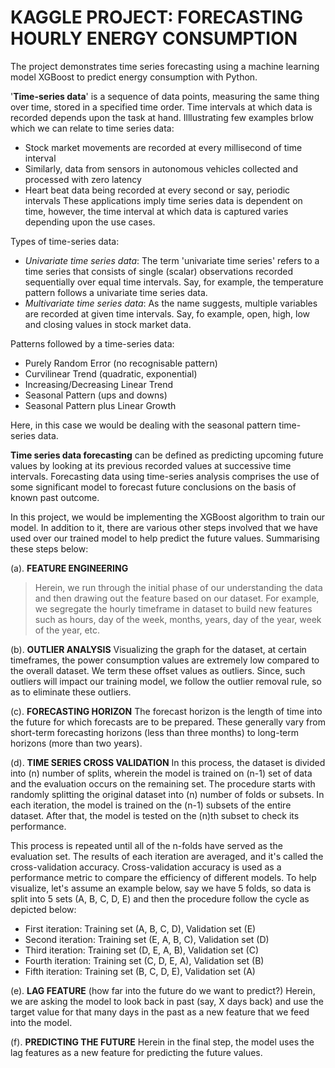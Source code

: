 # KAGGLE PROJECT: FORECASTING HOURLY ENERGY CONSUMPTION
The project demonstrates time series forecasting using a machine learning model XGBoost to predict energy consumption with Python.

'**Time-series data**' is a sequence of data points, measuring the same thing over time, stored in a specified time order. Time intervals at which data is recorded depends upon the task at hand. Illlustrating few examples brlow which we can relate to time series data:
- Stock market movements are recorded at every millisecond of time interval
- Similarly, data from sensors in autonomous vehicles collected and processed with zero latency
- Heart beat data being recorded at every second or say, periodic intervals
These applications imply time series data is dependent on time, however, the time interval at which data is captured varies depending upon the use cases.

Types of time-series data:
- *Univariate time series data*: The term 'univariate time series' refers to a time series that consists of single (scalar) observations recorded sequentially over equal time intervals. Say, for example, the temperature pattern follows a univariate time series data.
- *Multivariate time series data*: As the name suggests, multiple variables are recorded at given time intervals. Say, fo example, open, high, low and closing values in stock market data.

Patterns followed by a time-series data:
- Purely Random Error (no recognisable pattern)
- Curvilinear Trend (quadratic, exponential)
- Increasing/Decreasing Linear Trend
- Seasonal Pattern (ups and downs)
- Seasonal Pattern plus Linear Growth

Here, in this case we would be dealing with the seasonal pattern time-series data.

**Time series data forecasting** can be defined as predicting upcoming future values by looking at its previous recorded values at successive time intervals. Forecasting data using time-series analysis comprises the use of some significant model to forecast future conclusions on the basis of known past outcome.

In this project, we would be implementing the XGBoost algorithm to train our model. In addition to it, there are various other steps involved that we have used over our trained model to help predict the future values. Summarising these steps below:

(a). **FEATURE ENGINEERING**
> Herein, we run through the initial phase of our understanding the data and then drawing out the feature based on our dataset. For example, we segregate the hourly timeframe in dataset to build new features such as hours, day of the week, months, years, day of the year, week of the year, etc.

(b). **OUTLIER ANALYSIS**
Visualizing the graph for the dataset, at certain timeframes, the power consumption values are extremely low compared to the overall dataset. We term these offset values as outliers. Since, such outliers will impact our training model, we follow the outlier removal rule, so as to eliminate these outliers.

(c). **FORECASTING HORIZON**
The forecast horizon is the length of time into the future for which forecasts are to be prepared. These generally vary from short-term forecasting horizons (less than three months) to long-term horizons (more than two years).

(d). **TIME SERIES CROSS VALIDATION**
In this process, the dataset is divided into (n) number of splits, wherein the model is trained on (n-1) set of data and the evaluation occurs on the remaining set. The procedure starts with randomly splitting the original dataset into (n) number of folds or subsets. In each iteration, the model is trained on the (n-1) subsets of the entire dataset. After that, the model is tested on the (n)th subset to check its performance.

This process is repeated until all of the n-folds have served as the evaluation set. The results of each iteration are averaged, and it's called the cross-validation accuracy. Cross-validation accuracy is used as a performance metric to compare the efficiency of different models. To help visualize, let's assume an example below, say we have 5 folds, so data is split into 5 sets (A, B, C, D, E) and then the procedure follow the cycle as depicted below:
- First iteration: Training set (A, B, C, D), Validation set (E)
- Second iteration: Training set (E, A, B, C), Validation set (D)
- Third iteration: Training set (D, E, A, B), Validation set (C)
- Fourth iteration: Training set (C, D, E, A), Validation set (B)
- Fifth iteration: Training set (B, C, D, E), Validation set (A)

(e). **LAG FEATURE** (how far into the future do we want to predict?)
Herein, we are asking the model to look back in past (say, X days back) and use the target value for that many days in the past as a new feature that we feed into the model.

(f). **PREDICTING THE FUTURE**
Herein in the final step, the model uses the lag features as a new feature for predicting the future values.
